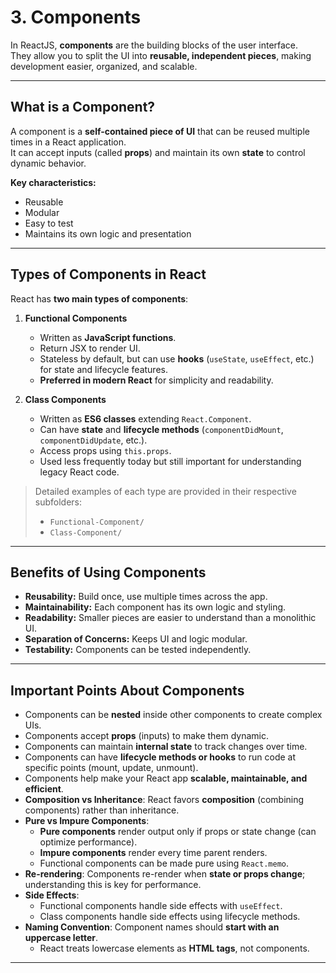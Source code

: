 # 3. Components

In ReactJS, **components** are the building blocks of the user interface.  
They allow you to split the UI into **reusable, independent pieces**, making development easier, organized, and scalable.

---

## **What is a Component?**

A component is a **self-contained piece of UI** that can be reused multiple times in a React application.  
It can accept inputs (called **props**) and maintain its own **state** to control dynamic behavior.

**Key characteristics:**
- Reusable
- Modular
- Easy to test
- Maintains its own logic and presentation

---

## **Types of Components in React**

React has **two main types of components**:

1. **Functional Components**
   - Written as **JavaScript functions**.  
   - Return JSX to render UI.  
   - Stateless by default, but can use **hooks** (`useState`, `useEffect`, etc.) for state and lifecycle features.  
   - **Preferred in modern React** for simplicity and readability.

2. **Class Components**
   - Written as **ES6 classes** extending `React.Component`.  
   - Can have **state** and **lifecycle methods** (`componentDidMount`, `componentDidUpdate`, etc.).  
   - Access props using `this.props`.  
   - Used less frequently today but still important for understanding legacy React code.

> Detailed examples of each type are provided in their respective subfolders:  
> - `Functional-Component/`  
> - `Class-Component/`  

---

## **Benefits of Using Components**

- **Reusability:** Build once, use multiple times across the app.  
- **Maintainability:** Each component has its own logic and styling.  
- **Readability:** Smaller pieces are easier to understand than a monolithic UI.  
- **Separation of Concerns:** Keeps UI and logic modular.  
- **Testability:** Components can be tested independently.

---

## **Important Points About Components**

- Components can be **nested** inside other components to create complex UIs.  
- Components accept **props** (inputs) to make them dynamic.  
- Components can maintain **internal state** to track changes over time.  
- Components can have **lifecycle methods or hooks** to run code at specific points (mount, update, unmount).  
- Components help make your React app **scalable, maintainable, and efficient**.  
- **Composition vs Inheritance**: React favors **composition** (combining components) rather than inheritance.  
- **Pure vs Impure Components**:  
  - **Pure components** render output only if props or state change (can optimize performance).  
  - **Impure components** render every time parent renders.  
  - Functional components can be made pure using `React.memo`.  
- **Re-rendering**: Components re-render when **state or props change**; understanding this is key for performance.  
- **Side Effects**:  
  - Functional components handle side effects with `useEffect`.  
  - Class components handle side effects using lifecycle methods.  
- **Naming Convention**: Component names should **start with an uppercase letter**.  
  - React treats lowercase elements as **HTML tags**, not components.
  
---